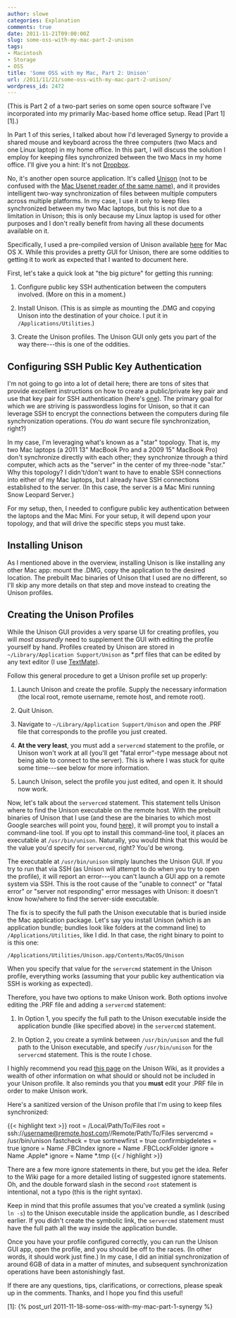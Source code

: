 ```yaml
---
author: slowe
categories: Explanation
comments: true
date: 2011-11-21T09:00:00Z
slug: some-oss-with-my-mac-part-2-unison
tags:
- Macintosh
- Storage
- OSS
title: 'Some OSS with my Mac, Part 2: Unison'
url: /2011/11/21/some-oss-with-my-mac-part-2-unison/
wordpress_id: 2472
---
```


(This is Part 2 of a two-part series on some open source software I've incorporated into my primarily Mac-based home office setup. Read [Part 1][1].)

In Part 1 of this series, I talked about how I'd leveraged Synergy to provide  a shared mouse and keyboard across the three computers (two Macs and one Linux laptop) in my home office. In this part, I will discuss the solution I employ for keeping files synchronized between the two Macs in my home office. I'll give you a hint: It's not [Dropbox](http://www.dropbox.com/).

No, it's another open source application. It's called [Unison](http://www.cis.upenn.edu/~bcpierce/unison/) (not to be confused with the [Mac Usenet reader of the same name](http://www.panic.com/unison/)), and it provides intelligent two-way synchronization of files between multiple computers across multiple platforms. In my case, I use it only to keep files synchronized between my two Mac laptops, but this is not due to a limitation in Unison; this is only because my Linux laptop is used for other purposes and I don't really benefit from having all these documents available on it.

Specifically, I used a pre-compiled version of Unison available [here](http://alan.petitepomme.net/unison/index.html) for Mac OS X. While this provides a pretty GUI for Unison, there are some oddities to getting it to work as expected that I wanted to document here.

First, let's take a quick look at "the big picture" for getting this running:

1. Configure public key SSH authentication between the computers involved. (More on this in a moment.)

2. Install Unison. (This is as simple as mounting the .DMG and copying Unison into the destination of your choice. I put it in `/Applications/Utilities`.)

3. Create the Unison profiles. The Unison GUI only gets you part of the way there---this is one of the oddities.

## Configuring SSH Public Key Authentication

I'm not going to go into a lot of detail here; there are tons of sites that provide excellent instructions on how to create a public/private key pair and use that key pair for SSH authentication (here's [one](http://www.petefreitag.com/item/532.cfm)). The primary goal for which we are striving is passwordless logins for Unison, so that it can leverage SSH to encrypt the connections between the computers during file synchronization operations. (You _do_ want secure file synchronization, right?)

In my case, I'm leveraging what's known as a "star" topology. That is, my two Mac laptops (a 2011 13" MacBook Pro and a 2009 15" MacBook Pro) don't synchronize directly with each other; they synchronize through a third computer, which acts as the "server" in the center of my three-node "star." Why this topology? I didn't/don't want to have to enable SSH connections into either of my Mac laptops, but I already have SSH connections established to the server. (In this case, the server is a Mac Mini running Snow Leopard Server.)

For my setup, then, I needed to configure public key authentication between the laptops and the Mac Mini. For your setup, it will depend upon your topology, and that will drive the specific steps you must take.

## Installing Unison

As I mentioned above in the overview, installing Unison is like installing any other Mac app: mount the .DMG, copy the application to the desired location. The prebuilt Mac binaries of Unison that I used are no different, so I'll skip any more details on that step and move instead to creating the Unison profiles.

## Creating the Unison Profiles

While the Unison GUI provides a very sparse UI for creating profiles, you will _most assuredly_ need to supplement the GUI with editing the profile yourself by hand. Profiles created by Unison are stored in `~/Library/Application Support/Unison` as *.prf files that can be edited by any text editor (I use [TextMate](http://macromates.com/)).

Follow this general procedure to get a Unison profile set up properly:

1. Launch Unison and create the profile. Supply the necessary information (the local root, remote username, remote host, and remote root).

2. Quit Unison.

3. Navigate to `~/Library/Application Support/Unison` and open the .PRF file that corresponds to the profile you just created.

4. **At the very least**, you must add a `servercmd` statement to the profile, or Unison won't work at all (you'll get "fatal error"-type message about not being able to connect to the server). This is where I was stuck for quite some time---see below for more information.

5. Launch Unison, select the profile you just edited, and open it. It should now work.

Now, let's talk about the `servercmd` statement. This statement tells Unison where to find the Unison executable on the remote host. With the prebuilt binaries of Unison that I use (and these are the binaries to which most Google searches will point you, found [here](http://alan.petitepomme.net/unison/index.html)), it will prompt you to install a command-line tool. If you opt to install this command-line tool, it places an executable at `/usr/bin/unison`. Naturally, you would think that this would be the value you'd specify for `servercmd`, right? You'd be wrong.

The executable at `/usr/bin/unison` simply launches the Unison GUI. If you try to run that via SSH (as Unison will attempt to do when you try to open the profile), it will report an error---you can't launch a GUI app on a remote system via SSH. This is the root cause of the "unable to connect" or "fatal error" or "server not responding" error messages with Unison: it doesn't know how/where to find the server-side executable.

The fix is to specify the full path the Unison executable that is buried inside the Mac application package. Let's say you install Unison (which is an application bundle; bundles look like folders at the command line) to `/Applications/Utilities`, like I did. In that case, the right binary to point to is this one:

	/Applications/Utilities/Unison.app/Contents/MacOS/Unison

When you specify that value for the `servercmd` statement in the Unison profile, everything works (assuming that your public key authentication via SSH is working as expected).

Therefore, you have two options to make Unison work. Both options involve editing the .PRF file and adding a `servercmd` statement:

1. In Option 1, you specify the full path to the Unison executable inside the application bundle (like specified above) in the `servercmd` statement.

2. In Option 2, you create a symlink between `/usr/bin/unison` and the full path to the Unison executable, and specify `/usr/bin/unison` for the `servercmd` statement. This is the route I chose.

I highly recommend you read [this page](https://alliance.seas.upenn.edu/~bcpierce/wiki/index.php?n=Main.WikiSandbox#osx) on the Unison Wiki, as it provides a wealth of other information on what should or should not be included in your Unison profile. It also reminds you that you **must** edit your .PRF file in order to make Unison work.

Here's a sanitized version of the Unison profile that I'm using to keep files synchronized:

{{< highlight text >}}
root = /Local/Path/To/Files
root = ssh://username@remote.host.com//Remote/Path/To/Files
servercmd = /usr/bin/unison
fastcheck = true
sortnewfirst = true
confirmbigdeletes = true
ignore = Name .FBCIndex
ignore = Name .FBCLockFolder
ignore = Name .Apple*
ignore = Name *.tmp
{{< / highlight >}}

There are a few more ignore statements in there, but you get the idea. Refer to the Wiki page for a more detailed listing of suggested ignore statements. Oh, and the double forward slash in the second `root` statement is intentional, not a typo (this is the right syntax).

Keep in mind that this profile assumes that you've created a symlink (using `ln -s`) to the Unison executable inside the application bundle, as I described earlier. If you didn't create the symbolic link, the `servercmd` statement must have the full path all the way inside the application bundle.

Once you have your profile configured correctly, you can run the Unison GUI app, open the profile, and you should be off to the races. (In other words, it should work just fine.) In my case, I did an initial synchronization of around 6GB of data in a matter of minutes, and subsequent synchronization operations have been astonishingly fast.

If there are any questions, tips, clarifications, or corrections, please speak up in the comments. Thanks, and I hope you find this useful!

[1]: {% post_url 2011-11-18-some-oss-with-my-mac-part-1-synergy %}

